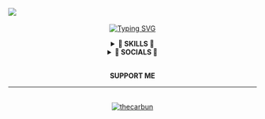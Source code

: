 ![](https://imgur.com/vRuKjYn.png)
<!-- Made the banner using Canva -->

<p align="center">
  <!-- Typing SVG by DenverCoder1 - https://github.com/DenverCoder1/readme-typing-svg -->
  <a href="https://git.io/typing-svg"><img src="https://readme-typing-svg.demolab.com?font=Fira+Code&duration=4000&pause=1000&color=00AAFF&center=true&vCenter=true&multiline=true&random=false&width=500&height=100&lines=Hello!+I+am+TheCarBun;I+make+Discord+Servers+and+Discord+Bots" alt="Typing SVG" /></a></p>

<!-- HTML -->
<!-- All icons from https://icons8.com -->
<div align="center">
<details>
<summary><b>💪 SKILLS 💪</b></summary>
<hr>
<br>
<img align="right" position="center" width=350px src="https://i.pinimg.com/originals/1e/d2/f2/1ed2f24a0444ee7a3f59f6aaa5f9d092.gif">


𝕷𝖊𝖆𝖗𝖓𝖎𝖓𝖌: 
<br>
<img src="https://raw.githubusercontent.com/devicons/devicon/master/icons/cplusplus/cplusplus-original.svg" alt="cplusplus" width="64" height="64"/>
<img src="https://raw.githubusercontent.com/devicons/devicon/master/icons/mysql/mysql-original-wordmark.svg" alt="mysql" width="64" height="64"/>
<img src="https://raw.githubusercontent.com/devicons/devicon/master/icons/sass/sass-original.svg" alt="sass" width="64" height="64"/>
<br><br>
𝕴 𝖚𝖘𝖚𝖆𝖑𝖑𝖞 𝖈𝖔𝖉𝖊 𝖎𝖓:
<br>
<img src="https://raw.githubusercontent.com/devicons/devicon/master/icons/css3/css3-original-wordmark.svg" alt="css3" width="64" height=""/>
<img src="https://raw.githubusercontent.com/devicons/devicon/master/icons/html5/html5-original-wordmark.svg" alt="html5" width="64" height="64"/>
<img src="https://raw.githubusercontent.com/devicons/devicon/master/icons/java/java-original.svg" alt="java" width="64" height="64"/>
<img src="https://raw.githubusercontent.com/devicons/devicon/master/icons/python/python-original.svg" alt="python" width="64" height="64"/>
<br><br>
𝕴 𝖆𝖑𝖘𝖔 𝖐𝖓𝖔𝖜:
<br>
<img src="https://raw.githubusercontent.com/devicons/devicon/master/icons/photoshop/photoshop-line.svg" alt="photoshop" width="64" height="64"/>
<br><br><br>
</details>

<details>
<summary> <b>🔗 SOCIALS 🔗</b> </summary>
<hr>
𝕱𝖊𝖊𝖑 𝖋𝖗𝖊𝖊 𝖙𝖔 𝖈𝖔𝖓𝖓𝖊𝖈𝖙 𝖜𝖎𝖙𝖍 𝖒𝖊:
<br>

<a href="https://linkedin.com/in/subhopriyo" target="blank"><img width="64" height="64" src="https://img.icons8.com/3d-fluency/94/linkedin.png" alt="linkedin"/></a>
<a href="https://twitter.com/thecarbun" target="blank"><img width="64" height="64" src="https://img.icons8.com/3d-fluency/188/twitter-circled.png" alt="twitter-circled"/></a>
<a href="https://instagram.com/thecarbun" target="blank"><img width="64" height="64" src="https://img.icons8.com/3d-fluency/94/instagram-new.png" alt="instagram-new"/></a>
<a href="https://discord.gg/thecarbun" target="blank"><img width="64" height="64" src="https://img.icons8.com/3d-fluency/64/discord-logo.png" alt="discord-logo"/></a>
<a href="mailto:thecarbun.1412@gmail.com"><img width="64" height="64" src="https://img.icons8.com/3d-fluency/94/gmail.png" alt="gmail"/></a>
<a href="http://thecarbun.netlify.app/"><img width="64" height="64" src="https://img.icons8.com/3d-fluency/94/domain.png" alt="domain"/></a>

</details>
<br>

<b>SUPPORT ME</b>
<hr>
<br>
<a href="https://ko-fi.com/thecarbun"> <img src="https://cdn.ko-fi.com/cdn/kofi3.png?v=3" height="64" width="268" alt="thecarbun"></a>
</div>


